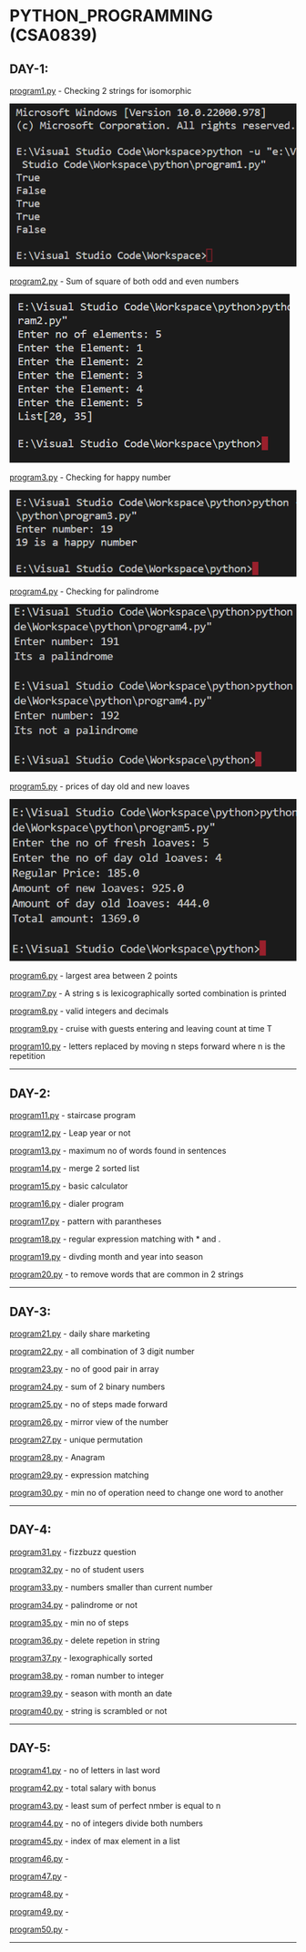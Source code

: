 # PYTHON_PROGRAMMING (CSA0839)

## DAY-1:

[program1.py](program1.py) - Checking 2 strings for isomorphic

![program1](Assets/program1.png)

[program2.py](program2.py) - Sum of square of both odd and even numbers

![program2](Assets/program2.png)

[program3.py](program3.py) - Checking for happy number

![program3](Assets/program3.png)

[program4.py](program4.py) - Checking for palindrome

![program4](Assets/program4.png)

[program5.py](program5.py) - prices of day old and new loaves

![program5](Assets/program5.png)

[program6.py](program6.py) - largest area between 2 points

[program7.py](program7.py) - A string s is lexicographically sorted combination is printed

[program8.py](program8.py) - valid integers and decimals

[program9.py](program9.py) - cruise with guests entering and leaving count at time T

[program10.py](program10.py) - letters replaced by moving n steps forward where n is the repetition 

---

## DAY-2:

[program11.py](program11.py) - staircase program

[program12.py](program12.py) - Leap year or not

[program13.py](program13.py) - maximum no of words found in sentences

[program14.py](program14.py) - merge 2 sorted list

[program15.py](program15.py) - basic calculator

[program16.py](program16.py) - dialer program

[program17.py](program17.py) - pattern with parantheses

[program18.py](program18.py) - regular expression matching with * and .

[program19.py](program19.py) - divding month and year into season

[program20.py](program20.py) - to remove words that are common in 2 strings

---

## DAY-3:

[program21.py](program21.py) - daily share marketing

[program22.py](program22.py) - all combination of 3 digit number

[program23.py](program23.py) - no of good pair in array

[program24.py](program24.py) - sum of 2 binary numbers

[program25.py](program25.py) - no of steps made forward

[program26.py](program26.py) - mirror view of the number

[program27.py](program27.py) - unique permutation

[program28.py](program28.py) - Anagram

[program29.py](program29.py) - expression matching

[program30.py](program30.py) - min no of operation need to change one word to another

---

## DAY-4:

[program31.py](program31.py) - fizzbuzz question

[program32.py](program32.py) - no of student users

[program33.py](program33.py) - numbers smaller than current number

[program34.py](program34.py) - palindrome or not 

[program35.py](program35.py) - min no of steps

[program36.py](program36.py) - delete repetion in string

[program37.py](program37.py) - lexographically sorted

[program38.py](program38.py) - roman number to integer 

[program39.py](program39.py) - season with month an date

[program40.py](program40.py) - string is scrambled or not

---

## DAY-5:

[program41.py](program41.py) - no of letters in last word

[program42.py](program42.py) - total salary with bonus

[program43.py](program43.py) - least sum of perfect nmber is equal to n

[program44.py](program44.py) - no of integers divide both numbers

[program45.py](program45.py) - index of max element in a list

[program46.py](program46.py) - 

[program47.py](program47.py) - 

[program48.py](program48.py) - 

[program49.py](program49.py) - 

[program50.py](program50.py) - 

---